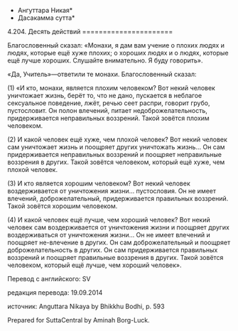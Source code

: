 * Ангуттара Никая*
* Дасакамма сутта*

4\.204\. Десять действий
\=\=\=\=\=\=\=\=\=\=\=\=\=\=\=\=\=\=\=\=\=\=

Благословенный сказал: «Монахи, я дам вам учение о плохих людях и людях, которые ещё хуже плохих; о хороших людях и о людях, которые ещё лучше хороших\. Слушайте внимательно\. Я буду говорить»\.

«Да, Учитель»—ответили те монахи\. Благословенный сказал:

\(1\) «И кто, монахи, является плохим человеком? Вот некий человек уничтожает жизнь, берёт то, что не дано, пускается в неблагое сексуальное поведение, лжёт, речью сеет распри, говорит грубо, пустословит\. Он полон влечений, питает недоброжелательность, придерживается неправильных воззрений\. Такой зовётся плохим человеком\.

\(2\) И какой человек ещё хуже, чем плохой человек? Вот некий человек сам уничтожает жизнь и поощряет других уничтожать жизнь… Он сам придерживается неправильных воззрений и поощряет неправильные воззрения в других\. Такой зовётся человеком, который ещё хуже, чем плохой человек\.

\(3\) И кто является хорошим человеком? Вот некий человек воздерживается от уничтожения жизни… пустословия\. Он не имеет влечений, доброжелательный, придерживается правильных воззрений\. Такой зовётся хорошим человеком\.

\(4\) И какой человек ещё лучше, чем хороший человек? Вот некий человек сам воздерживается от уничтожения жизни и поощряет других воздерживаться от уничтожения жизни… Он не имеет влечений и поощряет не\-влечение в других\. Он сам доброжелательный и поощряет доброжелательность в других\. Он сам придерживается правильных воззрений и поощряет правильные воззрения в других\. Такой зовётся человеком, который ещё лучше, чем хороший человек»\.

Перевод с английского: SV

редакция перевода: 19\.09\.2014

источник: Anguttara Nikaya by Bhikkhu Bodhi, p\. 593

Prepared for SuttaCentral by Aminah Borg\-Luck\.